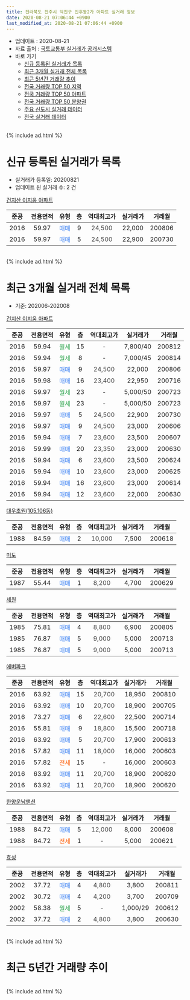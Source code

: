 ```yaml
---
title: 전라북도 전주시 덕진구 인후동2가 아파트 실거래 정보
date: 2020-08-21 07:06:44 +0900
last_modified_at: 2020-08-21 07:06:44 +0900
---
```


* 업데이트 : 2020-08-21
* 자료 출처 : [국토교통부 실거래가 공개시스템](http://rt.molit.go.kr)
* 바로 가기
    * [신규 등록된 실거래가 목록](#신규-등록된-실거래가-목록)
    * [최근 3개월 실거래 전체 목록](#최근-3개월-실거래-전체-목록)
    * [최근 5년간 거래량 추이](#최근-5년간-거래량-추이)
    * [전국 거래량 TOP 50 지역](https://inasie.github.io/apt-trade-info/최근-3개월-전국에서-가장-거래가-많이-발생한-지역)
    * [전국 거래량 TOP 50 아파트](https://inasie.github.io/apt-trade-info/최근-3개월-전국에서-가장-거래가-많이-발생한-아파트)
    * [전국 거래량 TOP 50 분양권](https://inasie.github.io/apt-trade-info/최근-3개월-전국에서-가장-거래가-많이-발생한-분양권)
    * [주요 신도시 실거래 데이터](https://inasie.github.io/apt-trade-info/주요-신도시)
    * [전국 실거래 데이터](https://inasie.github.io/apt-trade-info/전국)
<br>
{% include ad.html %}
<br>

# 신규 등록된 실거래가 목록
* 실거래가 등록일: 20200821
* 업데이트 된 실거래 수: 2 건


[건지산 이지움 아파트](https://search.naver.com/search.naver?query=%EC%A0%84%EB%9D%BC%EB%B6%81%EB%8F%84+%EC%A0%84%EC%A3%BC%EC%8B%9C+%EB%8D%95%EC%A7%84%EA%B5%AC+%EC%9D%B8%ED%9B%84%EB%8F%992%EA%B0%80+%EA%B1%B4%EC%A7%80%EC%82%B0+%EC%9D%B4%EC%A7%80%EC%9B%80+%EC%95%84%ED%8C%8C%ED%8A%B8)

|준공|전용면적|유형|층|역대최고가|실거래가|거래월|
|:---:|:---:|:---:|:---:|:---:|:---:|:---:|
|2016|59.97|<span style="color:#4285f3">매매</span>|9|<span style="color:#444444">24,500</span>|22,000|200806|
|2016|59.97|<span style="color:#4285f3">매매</span>|5|<span style="color:#444444">24,500</span>|22,900|200730|


<br>
{% include ad.html %}
<br>

# 최근 3개월 실거래 전체 목록
* 기준: 202006-202008


[건지산 이지움 아파트](https://search.naver.com/search.naver?query=%EC%A0%84%EB%9D%BC%EB%B6%81%EB%8F%84+%EC%A0%84%EC%A3%BC%EC%8B%9C+%EB%8D%95%EC%A7%84%EA%B5%AC+%EC%9D%B8%ED%9B%84%EB%8F%992%EA%B0%80+%EA%B1%B4%EC%A7%80%EC%82%B0+%EC%9D%B4%EC%A7%80%EC%9B%80+%EC%95%84%ED%8C%8C%ED%8A%B8)

|준공|전용면적|유형|층|역대최고가|실거래가|거래월|
|:---:|:---:|:---:|:---:|:---:|:---:|:---:|
|2016|59.94|<span style="color:#34a853">월세</span>|15|<span style="color:#444444">-</span>|7,800/40|200812|
|2016|59.94|<span style="color:#34a853">월세</span>|8|<span style="color:#444444">-</span>|7,000/45|200814|
|2016|59.97|<span style="color:#4285f3">매매</span>|9|<span style="color:#444444">24,500</span>|22,000|200806|
|2016|59.98|<span style="color:#4285f3">매매</span>|16|<span style="color:#444444">23,400</span>|22,950|200716|
|2016|59.97|<span style="color:#34a853">월세</span>|23|<span style="color:#444444">-</span>|5,000/50|200723|
|2016|59.97|<span style="color:#34a853">월세</span>|23|<span style="color:#444444">-</span>|5,000/50|200723|
|2016|59.97|<span style="color:#4285f3">매매</span>|5|<span style="color:#444444">24,500</span>|22,900|200730|
|2016|59.97|<span style="color:#4285f3">매매</span>|9|<span style="color:#444444">24,500</span>|23,000|200606|
|2016|59.94|<span style="color:#4285f3">매매</span>|7|<span style="color:#444444">23,600</span>|23,500|200607|
|2016|59.99|<span style="color:#4285f3">매매</span>|20|<span style="color:#444444">23,350</span>|23,000|200630|
|2016|59.94|<span style="color:#4285f3">매매</span>|6|<span style="color:#444444">23,600</span>|23,500|200624|
|2016|59.94|<span style="color:#4285f3">매매</span>|10|<span style="color:#444444">23,600</span>|23,000|200625|
|2016|59.94|<span style="color:#4285f3">매매</span>|16|<span style="color:#444444">23,600</span>|23,000|200614|
|2016|59.94|<span style="color:#4285f3">매매</span>|12|<span style="color:#444444">23,600</span>|22,000|200630|

[대우초원(105,106동)](https://search.naver.com/search.naver?query=%EC%A0%84%EB%9D%BC%EB%B6%81%EB%8F%84+%EC%A0%84%EC%A3%BC%EC%8B%9C+%EB%8D%95%EC%A7%84%EA%B5%AC+%EC%9D%B8%ED%9B%84%EB%8F%992%EA%B0%80+%EB%8C%80%EC%9A%B0%EC%B4%88%EC%9B%90%28105%2C106%EB%8F%99%29)

|준공|전용면적|유형|층|역대최고가|실거래가|거래월|
|:---:|:---:|:---:|:---:|:---:|:---:|:---:|
|1988|84.59|<span style="color:#4285f3">매매</span>|2|<span style="color:#444444">10,000</span>|7,500|200618|

[미도](https://search.naver.com/search.naver?query=%EC%A0%84%EB%9D%BC%EB%B6%81%EB%8F%84+%EC%A0%84%EC%A3%BC%EC%8B%9C+%EB%8D%95%EC%A7%84%EA%B5%AC+%EC%9D%B8%ED%9B%84%EB%8F%992%EA%B0%80+%EB%AF%B8%EB%8F%84)

|준공|전용면적|유형|층|역대최고가|실거래가|거래월|
|:---:|:---:|:---:|:---:|:---:|:---:|:---:|
|1987|55.44|<span style="color:#4285f3">매매</span>|1|<span style="color:#444444">8,200</span>|4,700|200629|

[세원](https://search.naver.com/search.naver?query=%EC%A0%84%EB%9D%BC%EB%B6%81%EB%8F%84+%EC%A0%84%EC%A3%BC%EC%8B%9C+%EB%8D%95%EC%A7%84%EA%B5%AC+%EC%9D%B8%ED%9B%84%EB%8F%992%EA%B0%80+%EC%84%B8%EC%9B%90)

|준공|전용면적|유형|층|역대최고가|실거래가|거래월|
|:---:|:---:|:---:|:---:|:---:|:---:|:---:|
|1985|75.81|<span style="color:#4285f3">매매</span>|4|<span style="color:#444444">8,800</span>|6,900|200805|
|1985|76.87|<span style="color:#4285f3">매매</span>|5|<span style="color:#444444">9,000</span>|5,000|200713|
|1985|76.87|<span style="color:#4285f3">매매</span>|5|<span style="color:#444444">9,000</span>|5,000|200713|

[에버파크](https://search.naver.com/search.naver?query=%EC%A0%84%EB%9D%BC%EB%B6%81%EB%8F%84+%EC%A0%84%EC%A3%BC%EC%8B%9C+%EB%8D%95%EC%A7%84%EA%B5%AC+%EC%9D%B8%ED%9B%84%EB%8F%992%EA%B0%80+%EC%97%90%EB%B2%84%ED%8C%8C%ED%81%AC)

|준공|전용면적|유형|층|역대최고가|실거래가|거래월|
|:---:|:---:|:---:|:---:|:---:|:---:|:---:|
|2016|63.92|<span style="color:#4285f3">매매</span>|15|<span style="color:#444444">20,700</span>|18,950|200810|
|2016|63.92|<span style="color:#4285f3">매매</span>|10|<span style="color:#444444">20,700</span>|18,900|200705|
|2016|73.27|<span style="color:#4285f3">매매</span>|6|<span style="color:#444444">22,600</span>|22,500|200714|
|2016|55.81|<span style="color:#4285f3">매매</span>|9|<span style="color:#444444">18,800</span>|15,500|200718|
|2016|63.92|<span style="color:#4285f3">매매</span>|5|<span style="color:#444444">20,700</span>|17,900|200613|
|2016|57.82|<span style="color:#4285f3">매매</span>|11|<span style="color:#444444">18,000</span>|16,000|200603|
|2016|57.82|<span style="color:#ff5a00">전세</span>|15|<span style="color:#444444">-</span>|16,000|200603|
|2016|63.92|<span style="color:#4285f3">매매</span>|11|<span style="color:#444444">20,700</span>|18,900|200620|
|2016|63.92|<span style="color:#4285f3">매매</span>|11|<span style="color:#444444">20,700</span>|18,900|200620|

[한양운남맨션](https://search.naver.com/search.naver?query=%EC%A0%84%EB%9D%BC%EB%B6%81%EB%8F%84+%EC%A0%84%EC%A3%BC%EC%8B%9C+%EB%8D%95%EC%A7%84%EA%B5%AC+%EC%9D%B8%ED%9B%84%EB%8F%992%EA%B0%80+%ED%95%9C%EC%96%91%EC%9A%B4%EB%82%A8%EB%A7%A8%EC%85%98)

|준공|전용면적|유형|층|역대최고가|실거래가|거래월|
|:---:|:---:|:---:|:---:|:---:|:---:|:---:|
|1988|84.72|<span style="color:#4285f3">매매</span>|5|<span style="color:#444444">12,000</span>|8,000|200608|
|1988|84.72|<span style="color:#ff5a00">전세</span>|1|<span style="color:#444444">-</span>|5,000|200621|

[효성](https://search.naver.com/search.naver?query=%EC%A0%84%EB%9D%BC%EB%B6%81%EB%8F%84+%EC%A0%84%EC%A3%BC%EC%8B%9C+%EB%8D%95%EC%A7%84%EA%B5%AC+%EC%9D%B8%ED%9B%84%EB%8F%992%EA%B0%80+%ED%9A%A8%EC%84%B1)

|준공|전용면적|유형|층|역대최고가|실거래가|거래월|
|:---:|:---:|:---:|:---:|:---:|:---:|:---:|
|2002|37.72|<span style="color:#4285f3">매매</span>|4|<span style="color:#444444">4,800</span>|3,800|200811|
|2002|30.72|<span style="color:#4285f3">매매</span>|4|<span style="color:#444444">4,200</span>|3,700|200709|
|2002|58.38|<span style="color:#34a853">월세</span>|5|<span style="color:#444444">-</span>|1,000/29|200612|
|2002|37.72|<span style="color:#4285f3">매매</span>|2|<span style="color:#444444">4,800</span>|3,800|200630|


<br>
{% include ad.html %}
<br>

# 최근 5년간 거래량 추이


<div style="width:100%;">
    <canvas id="deal_progress" height="200"></canvas>
</div>

<script>
new Chart(document.getElementById("deal_progress"), {
    type: 'line',
    data: {
        labels: ['201508','201509','201510','201511','201512','201601','201602','201603','201604','201605','201606','201607','201608','201609','201610','201611','201612','201701','201702','201703','201704','201705','201706','201707','201708','201709','201710','201711','201712','201801','201802','201803','201804','201805','201806','201807','201808','201809','201810','201811','201812','201901','201902','201903','201904','201905','201906','201907','201908','201909','201910','201911','201912','202001','202002','202003','202004','202005','202006','202007','202008'],
        datasets: [{
            label: '매매',
            pointRadius: 1,
            data: [2, 6, 3, 3, 5, 2, 1, 5, 3, 5, 7, 1, 6, 9, 5, 3, 5, 2, 3, 7, 3, 3, 8, 6, 5, 2, 6, 6, 3, 7, 7, 10, 9, 7, 7, 5, 5, 12, 6, 5, 6, 10, 8, 7, 4, 6, 5, 9, 3, 2, 13, 23, 15, 9, 6, 9, 12, 8, 15, 8, 4],
            borderColor: "rgba(255, 201, 14, 1)",
            backgroundColor: "rgba(255, 201, 14, 0.5)",
            fill: false,
            lineTension: 0
        },{
            label: '전월세',
            pointRadius: 1,
            data: [4, 1, 0, 3, 2, 1, 2, 0, 0, 2, 1, 3, 17, 12, 15, 3, 8, 4, 4, 2, 1, 1, 3, 1, 1, 1, 4, 7, 3, 9, 6, 8, 4, 6, 4, 1, 4, 4, 6, 9, 8, 3, 6, 3, 5, 8, 3, 3, 3, 2, 3, 2, 6, 3, 10, 3, 6, 5, 3, 2, 2],
            borderColor: "rgba(0, 141, 185, 1)",
            backgroundColor: "rgba(0, 141, 185, 0.5)",
            fill: false,
            lineTension: 0
        }
        ]
    },
    options: {
        responsive: true,
        title: {
            display: false
        },
        tooltips: {
            mode: 'index',
            intersect: false
        },
        hover: {
            mode: 'nearest',
            intersect: true
        },
        scales: {
            xAxes: [{
                display: true,
                scaleLabel: {
                    display: true,
                    labelString: '년/월'
                }
            }],
            yAxes: [{
                display: true,
                ticks: {
                    suggestedMin: 0,
                },
                scaleLabel: {
                    display: true,
                    labelString: '실거래 수'
                }
            }]
        }
    }
});

</script>


<br>
{% include ad.html %}
<br>

